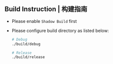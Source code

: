 ## Build Instruction | 构建指南

* Please enable `Shadow Build` first

* Please configure build directory as listed below: 

  ```bash
  # Debug
  ./build/debug
  
  # Release
  ./build/release
  ```